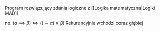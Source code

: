 Program rozwiązujący zdania logiczne z [[Logika matematyczna|Logiki MAD]]

np. $(\alpha \implies \beta)\iff((\sim \alpha)\lor \beta)$
Rekurencyjnie wchodzi coraz głębiej
